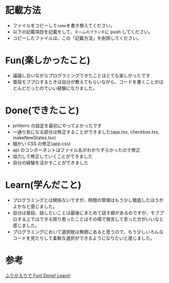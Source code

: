 # 記載方法

- ファイルをコピーして`name`を書き換えてください。
- 以下の記載項目を記載をして、`チームのブランチ`に push してください。
- コピーしたファイルは、この「記載方法」を削除してください。

# Fun(楽しかったこと)

- 議論し合いながらプログラミングできたことはとても楽しかったです
- 普段モブプロするときは自分が教えてもらいながら、コードを書くことがほとんどだったのでいい経験になりました。

# Done(できたこと)

- pritterrc の設定を最初にやってよかったです
- 一通り気になる部分は修正することができました(app.tsx, checkbox.tsx, makeNewStates.tsx)
- 細かい CSS の修正(app.css)
- api のコンポーネントはファイル名がわかりずらかったので修正
- 協力して修正していくことができました
- 自分の経験を活かすことができました

# Learn(学んだこと)

- プログラミングとは関係ないですが、時間の管理はもう少し徹底したほうがよかなと感じました。
- 自分は普段、話したいことは最後にまとめて話す癖があるのですが、モブプロする上ではできる限り思ったことはその場で発言して言った方がいいなと感じました。
- プログラミングにおいて選択肢は無限にあると思うので、もう少しいろんなコードを見たりして柔軟な選択ができるようになりたいと感じました。

# 参考

[ふりかえりで Fun! Done! Learn!](https://www.ogis-ri.co.jp/otc/hiroba/others/ActivityPocket/FunDoneLearn.html)
